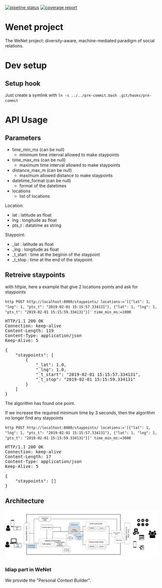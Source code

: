 [![pipeline status](https://gitlab.idiap.ch/wenet/personal_context_builder/badges/master/pipeline.svg)](https://gitlab.idiap.ch/wenet/personal_context_builder/commits/master) [![coverage report](https://gitlab.idiap.ch/wenet/personal_context_builder/badges/master/coverage.svg)](https://gitlab.idiap.ch/wenet/personal_context_builder/commits/master)

# Wenet project

The WeNet project: diversity-aware, machine-mediated paradigm of social relations.

# Dev setup

## Setup hook

Just create a symlink with `ln -s ../../pre-commit.bash .git/hooks/pre-commit`

# API Usage

## Parameters

* time_min_ms (can be null)
   * minimum time interval allowed to make staypoints
* time_max_ms (can be null)
   * maximum time interval allowed to make staypoints
* distance_max_m (can be null)
   * maximum allowed distance to make staypoints
* datetime_format (can be null)
   * format of the datetimes
* locations 
   * list of locations

Location:

* lat : latitude as float
* lng : longitude as float
* pts_t : datatime as string

Staypoint:

* _lat : latitude as float
* _lng : longitude as float
* _t_start : time at the beginin of the staypoint
* _t_stop : time at the end of the staypoint

## Retreive staypoints

with httpie, here a example that give 2 locations points and ask for staypoints

`http POST http://localhost:8000/staypoints/ locations:='[{"lat": 1, "lng": 1, "pts_t": "2019-02-01 15:15:57.334131"}, {"lat": 1, "lng": 1, "pts_t": "2019-02-01 15:15:59.334131"}]' time_min_ms:=1000`

<pre>
HTTP/1.1 200 OK
Connection: keep-alive
Content-Length: 119
Content-Type: application/json
Keep-Alive: 5

{
    "staypoints": [
        {
            "_lat": 1.0,
            "_lng": 1.0,
            "_t_start": "2019-02-01 15:15:57.334131",
            "_t_stop": "2019-02-01 15:15:59.334131"
        }
    ]
}
</pre>

The algorithm has found one point.

If we increase the required minimum time by 3 seconds, then the algorithm no longer find any staypoints

`http POST http://localhost:8000/staypoints/ locations:='[{"lat": 1, "lng": 1, "pts_t": "2019-02-01 15:15:57.334131"}, {"lat": 1, "lng": 1, "pts_t": "2019-02-01 15:15:59.334131"}]' time_min_ms:=3000`

<pre>
HTTP/1.1 200 OK
Connection: keep-alive
Content-Length: 17
Content-Type: application/json
Keep-Alive: 5

{
    "staypoints": []
}
</pre>

## Architecture

![architecture](./media/architecture.png)

### Idiap part in WeNet

We provide the "Personal Context Builder".